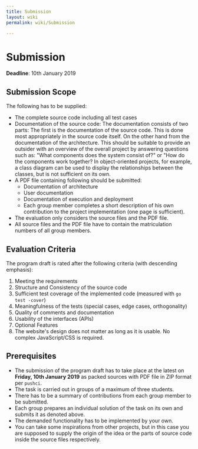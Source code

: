 ```yaml
---
title: Submission
layout: wiki
permalink: wiki/Submission

---
```


# Submission

**Deadline**: 10th January 2019

## Submission Scope

The following has to be supplied:

* The complete source code including all test cases
* Documentation of the source code: The documentation consists of two parts: The
  first is the documentation of the source code. This is done most appropriately
  in the source code itself. On the other hand from the documentation of the
  architecture. This should be suitable to provide an outsider with an overview
  of the overall project by answering questions such as: "What components does
  the system consist of?" or "How do the components work together? In
  object-oriented projects, for example, a class diagram can be used to display
  the relationships between the classes, but is not sufficient on its own.
* A PDF file containing following should be submitted:
  * Documentation of architecture
  * User documentation
  * Documentation of execution and deployment
  * Each group member completes a short description of his own contribution to
    the project implementation (one page is sufficient).
* The evaluation only considers the source files and the PDF file.
* All source files and the PDF file have to contain the matriculation numbers of
  all group members.

## Evaluation Criteria

The program draft is rated after the following criteria (with descending emphasis):

1. Meeting the requirements
2. Structure and Consistency of the source code
3. Sufficient test coverage of the implemented code (measured with
   `go test -cover`)
4. Meaningfulness of the tests (special cases, edge cases, orthogonality)
5. Quality of comments and documentation
6. Usability of the interfaces (APIs)
7. Optional Features
8. The website's design does not matter as long as it is usable. No complex
   JavaScript/CSS is required.

## Prerequisites

* The submission of the program draft has to take place at the latest on
  **Friday, 10th January 2019** as packed sources with PDF file in ZIP format
  per `pushci`.
* The task is carried out in groups of a maximum of three students.
* There has to be a summary of contributions from each group member to be submitted.
* Each group prepares an individual solution of the task on its own and submits
  it as denoted above.
* The demanded functionality has to be implemented by your own.
* You can take some inspirations from other projects, but in this case you are
  supposed to supply the origin of the idea or the parts of source code inside
  the source files respectively.